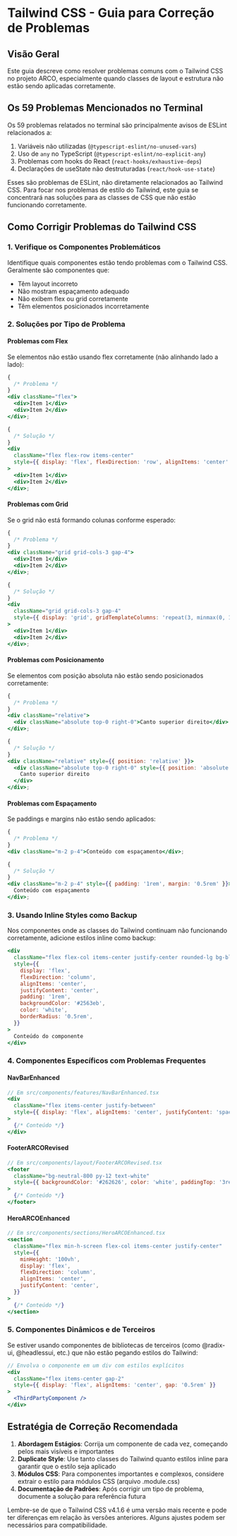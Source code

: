 # Tailwind CSS - Guia para Correção de Problemas

## Visão Geral

Este guia descreve como resolver problemas comuns com o Tailwind CSS no projeto ARCO, especialmente quando classes de layout e estrutura não estão sendo aplicadas corretamente.

## Os 59 Problemas Mencionados no Terminal

Os 59 problemas relatados no terminal são principalmente avisos de ESLint relacionados a:

1. Variáveis não utilizadas (`@typescript-eslint/no-unused-vars`)
2. Uso de `any` no TypeScript (`@typescript-eslint/no-explicit-any`)
3. Problemas com hooks do React (`react-hooks/exhaustive-deps`)
4. Declarações de useState não destruturadas (`react/hook-use-state`)

Esses são problemas de ESLint, não diretamente relacionados ao Tailwind CSS. Para focar nos problemas de estilo do Tailwind, este guia se concentrará nas soluções para as classes de CSS que não estão funcionando corretamente.

## Como Corrigir Problemas do Tailwind CSS

### 1. Verifique os Componentes Problemáticos

Identifique quais componentes estão tendo problemas com o Tailwind CSS. Geralmente são componentes que:

- Têm layout incorreto
- Não mostram espaçamento adequado
- Não exibem flex ou grid corretamente
- Têm elementos posicionados incorretamente

### 2. Soluções por Tipo de Problema

#### Problemas com Flex

Se elementos não estão usando flex corretamente (não alinhando lado a lado):

```jsx
{
  /* Problema */
}
<div className="flex">
  <div>Item 1</div>
  <div>Item 2</div>
</div>;

{
  /* Solução */
}
<div
  className="flex flex-row items-center"
  style={{ display: 'flex', flexDirection: 'row', alignItems: 'center' }}
>
  <div>Item 1</div>
  <div>Item 2</div>
</div>;
```

#### Problemas com Grid

Se o grid não está formando colunas conforme esperado:

```jsx
{
  /* Problema */
}
<div className="grid grid-cols-3 gap-4">
  <div>Item 1</div>
  <div>Item 2</div>
</div>;

{
  /* Solução */
}
<div
  className="grid grid-cols-3 gap-4"
  style={{ display: 'grid', gridTemplateColumns: 'repeat(3, minmax(0, 1fr))', gap: '1rem' }}
>
  <div>Item 1</div>
  <div>Item 2</div>
</div>;
```

#### Problemas com Posicionamento

Se elementos com posição absoluta não estão sendo posicionados corretamente:

```jsx
{
  /* Problema */
}
<div className="relative">
  <div className="absolute top-0 right-0">Canto superior direito</div>
</div>;

{
  /* Solução */
}
<div className="relative" style={{ position: 'relative' }}>
  <div className="absolute top-0 right-0" style={{ position: 'absolute', top: 0, right: 0 }}>
    Canto superior direito
  </div>
</div>;
```

#### Problemas com Espaçamento

Se paddings e margins não estão sendo aplicados:

```jsx
{
  /* Problema */
}
<div className="m-2 p-4">Conteúdo com espaçamento</div>;

{
  /* Solução */
}
<div className="m-2 p-4" style={{ padding: '1rem', margin: '0.5rem' }}>
  Conteúdo com espaçamento
</div>;
```

### 3. Usando Inline Styles como Backup

Nos componentes onde as classes do Tailwind continuam não funcionando corretamente, adicione estilos inline como backup:

```jsx
<div
  className="flex flex-col items-center justify-center rounded-lg bg-blue-600 p-4 text-white"
  style={{
    display: 'flex',
    flexDirection: 'column',
    alignItems: 'center',
    justifyContent: 'center',
    padding: '1rem',
    backgroundColor: '#2563eb',
    color: 'white',
    borderRadius: '0.5rem',
  }}
>
  Conteúdo do componente
</div>
```

### 4. Componentes Específicos com Problemas Frequentes

#### NavBarEnhanced

```jsx
// Em src/components/features/NavBarEnhanced.tsx
<div
  className="flex items-center justify-between"
  style={{ display: 'flex', alignItems: 'center', justifyContent: 'space-between' }}
>
  {/* Conteúdo */}
</div>
```

#### FooterARCORevised

```jsx
// Em src/components/layout/FooterARCORevised.tsx
<footer
  className="bg-neutral-800 py-12 text-white"
  style={{ backgroundColor: '#262626', color: 'white', paddingTop: '3rem', paddingBottom: '3rem' }}
>
  {/* Conteúdo */}
</footer>
```

#### HeroARCOEnhanced

```jsx
// Em src/components/sections/HeroARCOEnhanced.tsx
<section
  className="flex min-h-screen flex-col items-center justify-center"
  style={{
    minHeight: '100vh',
    display: 'flex',
    flexDirection: 'column',
    alignItems: 'center',
    justifyContent: 'center',
  }}
>
  {/* Conteúdo */}
</section>
```

### 5. Componentes Dinâmicos e de Terceiros

Se estiver usando componentes de bibliotecas de terceiros (como @radix-ui, @headlessui, etc.) que não estão pegando estilos do Tailwind:

```jsx
// Envolva o componente em um div com estilos explícitos
<div
  className="flex items-center gap-2"
  style={{ display: 'flex', alignItems: 'center', gap: '0.5rem' }}
>
  <ThirdPartyComponent />
</div>
```

## Estratégia de Correção Recomendada

1. **Abordagem Estágios**: Corrija um componente de cada vez, começando pelos mais visíveis e importantes
2. **Duplicate Style**: Use tanto classes do Tailwind quanto estilos inline para garantir que o estilo seja aplicado
3. **Módulos CSS**: Para componentes importantes e complexos, considere extrair o estilo para módulos CSS (arquivo .module.css)
4. **Documentação de Padrões**: Após corrigir um tipo de problema, documente a solução para referência futura

Lembre-se de que o Tailwind CSS v4.1.6 é uma versão mais recente e pode ter diferenças em relação às versões anteriores. Alguns ajustes podem ser necessários para compatibilidade.
